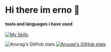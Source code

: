 # Hi there im erno 👋
#### tools and languages i have used 

[![My Skills](https://skillicons.dev/icons?i=javascript,nodejs,html,php,cs,unity,css,react&perline=8)](https://skillicons.dev)

![Anurag's GitHub stats](https://github-readme-stats.vercel.app/api?username=BestoEpe&show_icons=true&theme=monokai)
[![Anurag's GitHub stats](https://github-readme-stats.vercel.app/api?username=BestoEpe)](https://github.com/anuraghazra/github-readme-stats)

<!--
**BestoEpe/BestoEpe** is a ✨ _special_ ✨ repository because its `README.md` (this file) appears on your GitHub profile.

Here are some ideas to get you started:

- 🔭 I’m currently working on ...
- 🌱 I’m currently learning ...
- 👯 I’m looking to collaborate on ...
- 🤔 I’m looking for help with ...
- 💬 Ask me about ...
- 📫 How to reach me: ...
- 😄 Pronouns: ...
- ⚡ Fun fact: ...
-->
